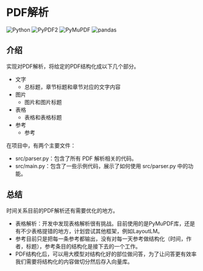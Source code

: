 # PDF解析
![Python](https://img.shields.io/badge/Python-3.9-blue) ![PyPDF2](https://img.shields.io/badge/PyPDF2-3.0.1-blue) ![PyMuPDF](https://img.shields.io/badge/PyPDF2-1.23.3-blue) ![pandas](https://img.shields.io/badge/Pandas-2.1.0-blue)

## 介绍
实现对PDF解析，将给定的PDF结构化成以下几个部分。
- 文字
  - 总标题，章节标题和章节对应的文字内容
- 图片
  - 图片和图片标题
- 表格
  - 表格和表格标题
- 参考
  - 参考
  
在项目中，有两个主要文件：
- src/parser.py：包含了所有 PDF 解析相关的代码。
- src/main.py：包含了一些示例代码，展示了如何使用 src/parser.py 中的功能。

## 总结
时间关系目前的PDF解析还有需要优化的地方。
- 表格解析：开发中发现表格解析很有挑战。目前使用的是PyMuPDF库，还是有不少表格提错的地方，计划尝试其他框架，例如LayoutLM。
- 参考目前只是把每一条参考都输出，没有对每一天参考做结构化（时间，作者，标题），参考条目的结构化是接下去的一个工作。
- PDF结构化后，可以用大模型对结构化好的部位做问答，为了让问答更有效率我们需要将结构化的内容做切分然后存入向量库。